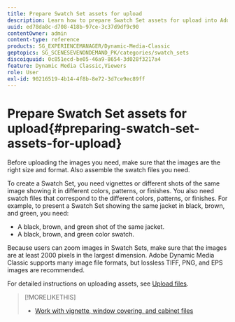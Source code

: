 ```yaml
---
title: Prepare Swatch Set assets for upload
description: Learn how to prepare Swatch Set assets for upload into Adobe Dynamic Media Classic.
uuid: ed78da8c-d708-418b-97ce-3c37d9df9c90
contentOwner: admin
content-type: reference
products: SG_EXPERIENCEMANAGER/Dynamic-Media-Classic
geptopics: SG_SCENESEVENONDEMAND_PK/categories/swatch_sets
discoiquuid: 0c851ecd-be05-46a9-8654-3d028f3217a4
feature: Dynamic Media Classic,Viewers
role: User
exl-id: 90216519-4b14-4f8b-8e72-3d7ce9ec89ff
---
```

# Prepare Swatch Set assets for upload{#preparing-swatch-set-assets-for-upload}

Before uploading the images you need, make sure that the images are the right size and format. Also assemble the swatch files you need.

To create a Swatch Set, you need vignettes or different shots of the same image showing it in different colors, patterns, or finishes. You also need swatch files that correspond to the different colors, patterns, or finishes. For example, to present a Swatch Set showing the same jacket in black, brown, and green, you need:

* A black, brown, and green shot of the same jacket.
* A black, brown, and green color swatch.

Because users can zoom images in Swatch Sets, make sure that the images are at least 2000 pixels in the largest dimension. Adobe Dynamic Media Classic supports many image file formats, but lossless TIFF, PNG, and EPS images are recommended.

For detailed instructions on uploading assets, see [Upload files](uploading-files.md#uploading_files).

>[!MORELIKETHIS]
>
>* [Work with vignette, window covering, and cabinet files](vignette-window-covering-cabinet-files.md#working_with_vignette_window_covering_and_cabinet_files)
